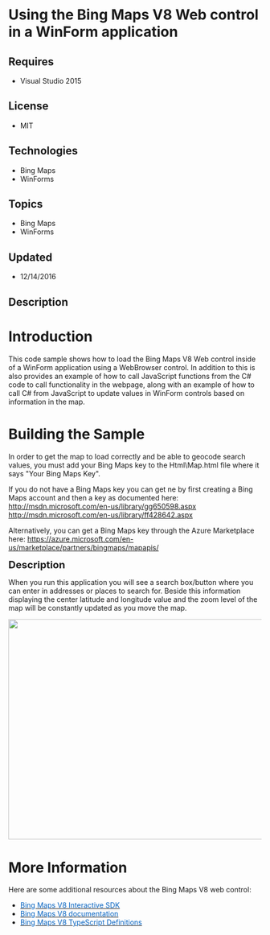 # Using the Bing Maps V8 Web control in a WinForm application
## Requires
- Visual Studio 2015
## License
- MIT
## Technologies
- Bing Maps
- WinForms
## Topics
- Bing Maps
- WinForms
## Updated
- 12/14/2016
## Description

<h1>Introduction</h1>
<p>This code sample shows how to load the Bing Maps V8 Web control inside of a WinForm application using a WebBrowser control. In addition to this is also provides an example of how to call JavaScript functions from the C# code to call functionality in the
 webpage, along with an example of how to call C# from JavaScript to update values in WinForm controls based on information in the map.</p>
<h1><span>Building the Sample</span></h1>
<p>In order to get the map to load correctly and be able to geocode search values, you must add your Bing Maps key to the Html\Map.html file where it says &quot;Your Bing Maps Key&quot;.</p>
<div>If you do not have a Bing Maps key you can get ne by first creating a Bing Maps account and then a key as documented here:</div>
<div></div>
<div><a href="http://msdn.microsoft.com/en-us/library/gg650598.aspx">http://msdn.microsoft.com/en-us/library/gg650598.aspx</a></div>
<div><a href="http://msdn.microsoft.com/en-us/library/ff428642.aspx">http://msdn.microsoft.com/en-us/library/ff428642.aspx</a><strong>&nbsp;</strong><em>&nbsp;</em></div>
<p>Alternatively,&nbsp;you can&nbsp;get a Bing Maps key through the Azure Marketplace here:
<a href="https://azure.microsoft.com/en-us/marketplace/partners/bingmaps/mapapis/">
https://azure.microsoft.com/en-us/marketplace/partners/bingmaps/mapapis/</a><strong>&nbsp;</strong><em>&nbsp;</em></p>
<p><span style="font-size:20px; font-weight:bold">Description</span></p>
<p>When you run this application you will see a search box/button where you can enter in addresses or places to search for. Beside this information displaying the center latitude and longitude value and the zoom level of the map will be constantly updated as
 you move the map.</p>
<p><em><img id="165768" src="https://i1.code.msdn.s-msft.com/using-the-bing-maps-v8-web-07e21f3a/image/file/165768/1/v8winform.png" alt="" width="800" height="598" style="width:573px; height:438px"></em></p>
<h1>More Information</h1>
<p>Here are some additional resources about the Bing Maps V8 web control:</p>
<ul type="disc">
<li><a href="http://www.bing.com/api/maps/sdk/mapcontrol/isdk"><span><span style="color:#0563c1">Bing Maps V8 Interactive SDK</span></span></a>
</li><li><span><a href="https://msdn.microsoft.com/en-us/library/mt712542.aspx"><span><span style="color:#0563c1">Bing Maps V8 documentation</span></span></a></span>
</li><li><a href="https://github.com/Microsoft/Bing-Maps-V8-TypeScript-Definitions"><span><span style="color:#0563c1">Bing Maps V8 TypeScript Definitions</span></span></a>
</li></ul>
<p><strong>&nbsp;</strong><em>&nbsp;</em></p>
<p><em><br>
</em></p>

